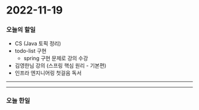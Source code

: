 2022-11-19
==========

### 오늘의 할일
* CS (Java 토픽 정리)
* todo-list 구현
    * spring 구현 문제로 강의 수강
* 김영한님 강의 (스프링 핵심 원리 - 기본편)
* 인프라 엔지니어링 첫걸음 독서

<hr/>
<hr/>

### 오늘 한일